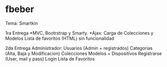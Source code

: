 fbeber
======

Tema: Smartkin

1ra Entrega
*MVC, Bootrstrap y Smarty.
*Ajax: Carga de Colecciones y Modelos
Lista de favoritos (HTML) sin funcionalidad

2da Entrega
Administrador:
Usuarios (Admin + registrados)
Categorias (Alta, Baja y Modificacion)
Colecciones
Modelos + Dispositivos
Registrarse (User, mail y pass)
Login
Lista de Favoritos
